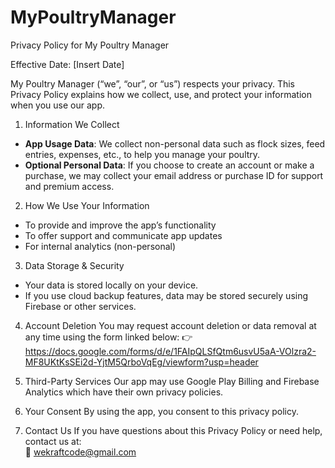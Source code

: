 # MyPoultryManager
Privacy Policy for My Poultry Manager

Effective Date: [Insert Date]

My Poultry Manager (“we”, “our”, or “us”) respects your privacy. This Privacy Policy explains how we collect, use, and protect your information when you use our app.

1. Information We Collect
- **App Usage Data**: We collect non-personal data such as flock sizes, feed entries, expenses, etc., to help you manage your poultry.
- **Optional Personal Data**: If you choose to create an account or make a purchase, we may collect your email address or purchase ID for support and premium access.

2. How We Use Your Information
- To provide and improve the app’s functionality
- To offer support and communicate app updates
- For internal analytics (non-personal)

3. Data Storage & Security
- Your data is stored locally on your device.
- If you use cloud backup features, data may be stored securely using Firebase or other services.

4. Account Deletion
You may request account deletion or data removal at any time using the form linked below:
👉 https://docs.google.com/forms/d/e/1FAIpQLSfQtm6usvU5aA-VOlzra2-MF8UKtKsSEi2d-YjtM5QrboVqEg/viewform?usp=header

5. Third-Party Services
Our app may use Google Play Billing and Firebase Analytics which have their own privacy policies.

6. Your Consent
By using the app, you consent to this privacy policy.

7. Contact Us
If you have questions about this Privacy Policy or need help, contact us at:  
📧 wekraftcode@gmail.com

